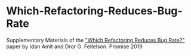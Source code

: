 # Which-Refactoring-Reduces-Bug-Rate
Supplementary Materials of the ["Which Refactoring Reduces Bug Rate?"](http://www.cs.huji.ac.il/~feit/papers/Refactor19PROMISE.pdf) paper by Idan Amit and Dror G. Feitelson. Promise 2019
